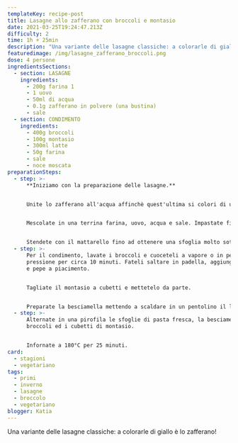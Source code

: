 ```yaml
---
templateKey: recipe-post
title: Lasagne allo zafferano con broccoli e montasio
date: 2021-03-25T19:24:47.213Z
difficulty: 2
time: 1h + 25min
description: "Una variante delle lasagne classiche: a colorarle di giallo è lo zafferano!"
featuredimage: /img/lasagne_zafferano_broccoli.png
dose: 4 persone
ingredientsSections:
  - section: LASAGNE
    ingredients:
      - 200g farina 1
      - 1 uovo
      - 50ml di acqua
      - 0.1g zafferano in polvere (una bustina)
      - sale
  - section: CONDIMENTO
    ingredients:
      - 400g broccoli
      - 100g montasio
      - 300ml latte
      - 50g farina
      - sale
      - noce moscata
preparationSteps:
  - step: >-
      **Iniziamo con la preparazione delle lasagne.**


      Unite lo zafferano all'acqua affinchè quest'ultima si colori di un giallo intenso.


      Mescolate in una terrina farina, uovo, acqua e sale. Impastate fino ad ottenere un panetto compatto e morbido.


      Stendete con il mattarello fino ad ottenere una sfoglia molto sottile e ricavate delle lasagne. Alternativamente, usate la macchina per la pasta fresca e create le vostre lasagne.
  - step: >-
      Per il condimento, lavate i broccoli e cuoceteli a vapore o in pentola a
      pressione per circa 10 minuti. Fateli saltare in padella, aggiungendo sale
      e pepe a piacimento.


      Tagliate il montasio a cubetti e mettetelo da parte.


      Preparate la besciamella mettendo a scaldare in un pentolino il latte. Aggiungete la noce moscata, il sale e la farina e continuate a mescolare con una frusta per evitare la formazione di grumi. Cuocete a fuoco dolce per circa 5 minuti finchè la besciamella non si sarà leggermente addensata.
  - step: >-
      Alternate in una pirofila le sfoglie di pasta fresca, la besciamella, i
      broccoli ed i cubetti di montasio. 


      Infornate a 180°C per 25 minuti.
card: 
  - stagioni
  - vegetariano
tags:
  - primi
  - inverno
  - lasagne
  - broccolo
  - vegetariano
blogger: Katia
---
```

Una variante delle lasagne classiche: a colorarle di giallo è lo zafferano!
